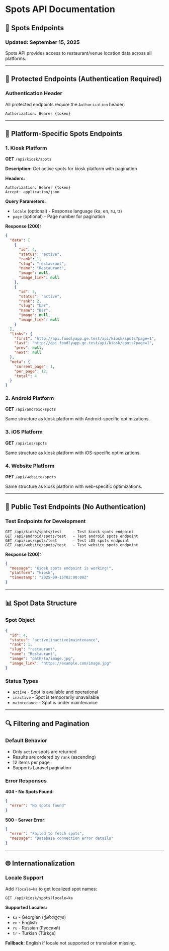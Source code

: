 # Spots API Documentation

## 🏢 Spots Endpoints

### Updated: September 15, 2025

Spots API provides access to restaurant/venue location data across all platforms.

---

## 🔐 Protected Endpoints (Authentication Required)

### Authentication Header
All protected endpoints require the `Authorization` header:
```
Authorization: Bearer {token}
```

---

## 📍 Platform-Specific Spots Endpoints

### 1. Kiosk Platform
**GET** `/api/kiosk/spots`

**Description:** Get active spots for kiosk platform with pagination

**Headers:**
```
Authorization: Bearer {token}
Accept: application/json
```

**Query Parameters:**
- `locale` (optional) - Response language (ka, en, ru, tr)
- `page` (optional) - Page number for pagination

**Response (200):**
```json
{
  "data": [
    {
      "id": 4,
      "status": "active",
      "rank": 1,
      "slug": "restaurant",
      "name": "Restaurant",
      "image": null,
      "image_link": null
    },
    {
      "id": 3,
      "status": "active", 
      "rank": 2,
      "slug": "bar",
      "name": "Bar",
      "image": null,
      "image_link": null
    }
  ],
  "links": {
    "first": "http://api.foodlyapp.ge.test/api/kiosk/spots?page=1",
    "last": "http://api.foodlyapp.ge.test/api/kiosk/spots?page=1",
    "prev": null,
    "next": null
  },
  "meta": {
    "current_page": 1,
    "per_page": 12,
    "total": 4
  }
}
```

### 2. Android Platform
**GET** `/api/android/spots`

Same structure as kiosk platform with Android-specific optimizations.

### 3. iOS Platform  
**GET** `/api/ios/spots`

Same structure as kiosk platform with iOS-specific optimizations.

### 4. Website Platform
**GET** `/api/website/spots`

Same structure as kiosk platform with web-specific optimizations.

---

## 🧪 Public Test Endpoints (No Authentication)

### Test Endpoints for Development
```
GET /api/kiosk/spots/test     - Test kiosk spots endpoint
GET /api/android/spots/test   - Test android spots endpoint  
GET /api/ios/spots/test       - Test iOS spots endpoint
GET /api/website/spots/test   - Test website spots endpoint
```

**Response (200):**
```json
{
  "message": "Kiosk spots endpoint is working!",
  "platform": "kiosk",
  "timestamp": "2025-09-15T02:00:00Z"
}
```

---

## 📊 Spot Data Structure

### Spot Object
```json
{
  "id": 4,
  "status": "active|inactive|maintenance", 
  "rank": 1,
  "slug": "restaurant",
  "name": "Restaurant",
  "image": "path/to/image.jpg",
  "image_link": "https://example.com/image.jpg"
}
```

### Status Types
- `active` - Spot is available and operational
- `inactive` - Spot is temporarily unavailable
- `maintenance` - Spot is under maintenance

---

## 🔍 Filtering and Pagination

### Default Behavior
- Only `active` spots are returned
- Results are ordered by `rank` (ascending)
- 12 items per page
- Supports Laravel pagination

### Error Responses

**404 - No Spots Found:**
```json
{
  "error": "No spots found"
}
```

**500 - Server Error:**
```json
{
  "error": "Failed to fetch spots",
  "message": "Database connection error details"
}
```

---

## 🌐 Internationalization

### Locale Support
Add `?locale=ka` to get localized spot names:
```
GET /api/kiosk/spots?locale=ka
```

**Supported Locales:**
- `ka` - Georgian (ქართული)
- `en` - English  
- `ru` - Russian (Русский)
- `tr` - Turkish (Türkçe)

**Fallback:** English if locale not supported or translation missing.